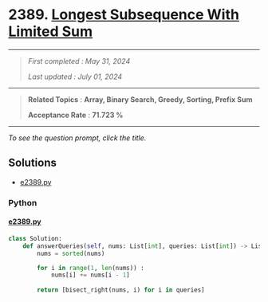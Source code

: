 # 2389. [Longest Subsequence With Limited Sum](<https://leetcode.com/problems/longest-subsequence-with-limited-sum>)

------

> *First completed : May 31, 2024*
>
> *Last updated : July 01, 2024*


------

> **Related Topics** : **Array, Binary Search, Greedy, Sorting, Prefix Sum**
>
> **Acceptance Rate** : **71.723 %**


------

*To see the question prompt, click the title.*

## Solutions

- [e2389.py](<../my-submissions/e2389.py>)
### Python
#### [e2389.py](<../my-submissions/e2389.py>)
```Python
class Solution:
    def answerQueries(self, nums: List[int], queries: List[int]) -> List[int]:
        nums = sorted(nums) 

        for i in range(1, len(nums)) :
            nums[i] += nums[i - 1]
        
        return [bisect_right(nums, i) for i in queries]
```


